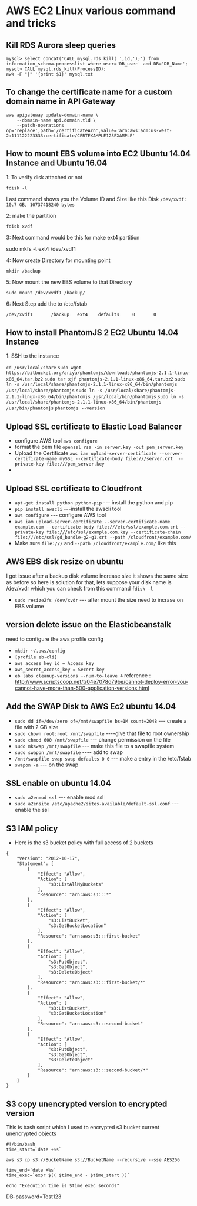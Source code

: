 # AWS EC2 Linux  various command and tricks 

## Kill RDS Aurora sleep queries 
```
mysql> select concat('CALL mysql.rds_kill( ',id,');') from information_schema.processlist where user='DB_user' and DB='DB_Name';
mysql> CALL mysql.rds_kill(ProcessID);
awk -F "|" '{print $1}' mysql.txt
```

## To change the certificate name for a custom domain name in API Gateway

```
aws apigateway update-domain-name \
    --domain-name api.domain.tld \
    --patch-operations op='replace',path='/certificateArn',value='arn:aws:acm:us-west-2:111122223333:certificate/CERTEXAMPLE123EXAMPLE'
```
## How to mount EBS volume into EC2 Ubuntu 14.04 Instance and Ubuntu 16.04

1: To verify disk attached or not

`fdisk -l`

Last command shows you the Volume ID and Size like this Disk
`/dev/xvdf: 10.7 GB, 10737418240 bytes`

2: make the partition 

`fdisk xvdf`

3: Next command would be this for make ext4 partition

sudo mkfs -t ext4 /dev/xvdf1

4: Now create Directory for mounting point

`mkdir /backup`

5: Now mount the new EBS volume to that Directory

`sudo mount /dev/xvdf1 /backup/`

6: Next Step add the to /etc/fstab

`/dev/xvdf1       /backup   ext4    defaults     0       0`

## How to install PhantomJS 2 EC2 Ubuntu 14.04 Instance

1: SSH to the instance

`cd /usr/local/share`
`sudo wget https://bitbucket.org/ariya/phantomjs/downloads/phantomjs-2.1.1-linux-x86_64.tar.bz2`
`sudo tar xjf phantomjs-2.1.1-linux-x86_64.tar.bz2`
`sudo ln -s /usr/local/share/phantomjs-2.1.1-linux-x86_64/bin/phantomjs /usr/local/share/phantomjs`
`sudo ln -s /usr/local/share/phantomjs-2.1.1-linux-x86_64/bin/phantomjs /usr/local/bin/phantomjs`
`sudo ln -s /usr/local/share/phantomjs-2.1.1-linux-x86_64/bin/phantomjs /usr/bin/phantomjs`
`phantomjs --version`
## Upload SSL certificate to Elastic Load Balancer

* configure AWS tool `aws configure`
* format the pem file `openssl rsa -in server.key -out pem_server.key`
* Upload the Certificate `aws iam upload-server-certificate --server-certificate-name mySSL --certificate-body file:///server.crt  --private-key file:///pem_server.key`
* 
## Upload SSL certificate to Cloudfront

* `apt-get install python python-pip` --- install the python and pip
* `pip install awscli` ---install the awscli tool
* `aws configure` --- configure AWS tool
* `aws iam upload-server-certificate --server-certificate-name example.com --certificate-body file:///etc/ssl/example.com.crt --private-key file:///etc/ssl/example.com.key --certificate-chain file:///etc/ssl/gd_bundle-g2-g1.crt --path /cloudfront/example.com/`
* Make sure `file:///` and `--path /cloudfront/example.com/` like this

## AWS EBS disk resize on ubuntu 

I got issue after a backup disk volume increase size it shows the same size as before so here is solution for that, lets suppose your disk name is /dev/xvdr which you can check from this command `fdisk -l`

* `sudo resize2fs /dev/xvdr` --- after mount the size need to incrase on EBS volume

## version delete issue on the Elasticbeanstalk
need to configure the aws profile config
* `mkdir ~/.aws/config`
* `[profile eb-cli]`
* `aws_access_key_id = Access key`
* `aws_secret_access_key = Secert key `
* `eb labs cleanup-versions --num-to-leave 4`
reference : http://www.scriptscoop.net/t/04e7078d79be/cannot-deploy-error-you-cannot-have-more-than-500-application-versions.html


## Add the SWAP Disk to AWS Ec2 ubuntu 14.04

* `sudo dd if=/dev/zero of=/mnt/swapfile bs=1M count=2048` --- create a file with 2 GB size
* `sudo chown root:root /mnt/swapfile` ----give that file to root ownership
* `sudo chmod 600 /mnt/swapfile` --- change permission on the file
* `sudo mkswap /mnt/swapfile` --- make this file to a swapfile system
* `sudo swapon /mnt/swapfile` ---- add to swap
* `/mnt/swapfile swap swap defaults 0 0` --- make a entry in the /etc/fstab
* `swapon -a` --- on the swap

## SSL enable on ubuntu 14.04

* `sudo a2enmod ssl` --- enable mod ssl
* `sudo a2ensite /etc/apache2/sites-available/default-ssl.conf` --- enable the ssl 

## S3 IAM policy 
* Here is the s3 bucket policy with full access of 2 buckets
```
{
    "Version": "2012-10-17",
    "Statement": [
        {
            "Effect": "Allow",
            "Action": [
                "s3:ListAllMyBuckets"
            ],
            "Resource": "arn:aws:s3:::*"
        },
        {
            "Effect": "Allow",
            "Action": [
                "s3:ListBucket",
                "s3:GetBucketLocation"
            ],
            "Resource": "arn:aws:s3:::first-bucket"
        },
        {
            "Effect": "Allow",
            "Action": [
                "s3:PutObject",
                "s3:GetObject",
                "s3:DeleteObject"
            ],
            "Resource": "arn:aws:s3:::first-bucket/*"
        },
        {
            "Effect": "Allow",
            "Action": [
                "s3:ListBucket",
                "s3:GetBucketLocation"
            ],
            "Resource": "arn:aws:s3:::second-bucket"
        },
        {
            "Effect": "Allow",
            "Action": [
                "s3:PutObject",
                "s3:GetObject",
                "s3:DeleteObject"
            ],
            "Resource": "arn:aws:s3:::second-bucket/*"
        }
    ]
}
```
## S3 copy unencrypted version to encrypted version

This is bash script which I used to encrypted s3 bucket current unencrypted objects 
```
#!/bin/bash
time_start=`date +%s`

aws s3 cp s3://BucketName s3://BucketName --recursive --sse AES256

time_end=`date +%s`
time_exec=`expr $(( $time_end - $time_start ))`

echo "Execution time is $time_exec seconds"
```
DB-password=Test123

